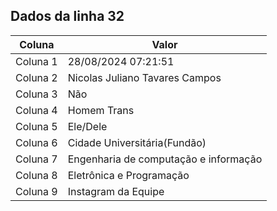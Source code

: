 ## Dados da linha 32

| Coluna | Valor |
|--------|-------|
| Coluna 1 | 28/08/2024 07:21:51 |
| Coluna 2 | Nicolas Juliano Tavares Campos |
| Coluna 3 | Não |
| Coluna 4 | Homem Trans |
| Coluna 5 | Ele/Dele |
| Coluna 6 | Cidade Universitária(Fundão) |
| Coluna 7 | Engenharia de computação e informação |
| Coluna 8 | Eletrônica e Programação |
| Coluna 9 | Instagram da Equipe |
